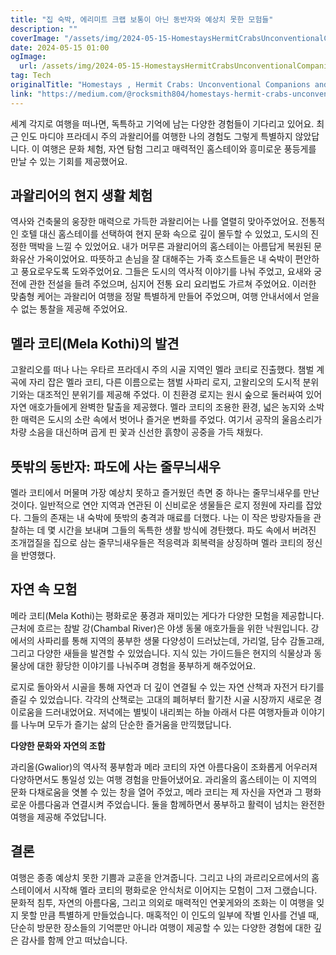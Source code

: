 ```yaml
---
title: "집 숙박, 에리미트 크랩 보통이 아닌 동반자와 예상치 못한 모험들"
description: ""
coverImage: "/assets/img/2024-05-15-HomestaysHermitCrabsUnconventionalCompanionsandUnexpectedAdventures_0.png"
date: 2024-05-15 01:00
ogImage: 
  url: /assets/img/2024-05-15-HomestaysHermitCrabsUnconventionalCompanionsandUnexpectedAdventures_0.png
tag: Tech
originalTitle: "Homestays , Hermit Crabs: Unconventional Companions and Unexpected Adventures"
link: "https://medium.com/@rocksmith804/homestays-hermit-crabs-unconventional-companions-and-unexpected-adventures-947cb922bf70"
---
```



세계 각지로 여행을 떠나면, 독특하고 기억에 남는 다양한 경험들이 기다리고 있어요. 최근 인도 마디야 프라데시 주의 과왈리어를 여행한 나의 경험도 그렇게 특별하지 않았답니다. 이 여행은 문화 체험, 자연 탐험 그리고 매력적인 홈스테이와 흥미로운 풍등게를 만날 수 있는 기회를 제공했어요.

## 과왈리어의 현지 생활 체험

역사와 건축물의 웅장한 매력으로 가득한 과왈리어는 나를 열렬히 맞아주었어요. 전통적인 호텔 대신 홈스테이를 선택하여 현지 문화 속으로 깊이 몰두할 수 있었고, 도시의 진정한 맥박을 느낄 수 있었어요. 내가 머무른 과왈리어의 홈스테이는 아름답게 복원된 문화유산 가옥이었어요. 따뜻하고 손님을 잘 대해주는 가족 호스트들은 내 숙박이 편안하고 풍요로우도록 도와주었어요. 그들은 도시의 역사적 이야기를 나눠 주었고, 요새와 궁전에 관한 전설을 들려 주었으며, 심지어 전통 요리 요리법도 가르쳐 주었어요. 이러한 맞춤형 케어는 과왈리어 여행을 정말 특별하게 만들어 주었으며, 여행 안내서에서 얻을 수 없는 통찰을 제공해 주었어요.

## 멜라 코티(Mela Kothi)의 발견



고왈리오를 떠나 나는 우타르 프라데시 주의 시골 지역인 멜라 코티로 진출했다. 챔벌 계곡에 자리 잡은 멜라 코티, 다른 이름으로는 챔벌 사파리 로지, 고왈리오의 도시적 분위기와는 대조적인 분위기를 제공해 주었다. 이 친환경 로지는 원시 숲으로 둘러싸여 있어 자연 애호가들에게 완벽한 탈출을 제공했다. 멜라 코티의 조용한 환경, 넓은 농지와 소박한 매력은 도시의 소란 속에서 벗어나 즐거운 변화를 주었다. 여기서 공작의 울음소리가 차량 소음을 대신하며 곱게 핀 꽃과 신선한 흙향이 공중을 가득 채웠다.

## 뜻밖의 동반자: 파도에 사는 줄무늬새우

멜라 코티에서 머물며 가장 예상치 못하고 즐거웠던 측면 중 하나는 줄무늬새우를 만난 것이다. 일반적으로 연안 지역과 연관된 이 신비로운 생물들은 로지 정원에 자리를 잡았다. 그들의 존재는 내 숙박에 뜻밖의 충격과 매료를 더했다. 나는 이 작은 방랑자들을 관찰하는 데 몇 시간을 보내며 그들의 독특한 생활 방식에 경탄했다. 파도 속에서 버려진 조개껍질을 집으로 삼는 줄무늬새우들은 적응력과 회복력을 상징하며 멜라 코티의 정신을 반영했다.

## 자연 속 모험



메라 코티(Mela Kothi)는 평화로운 풍경과 재미있는 게다가 다양한 모험을 제공합니다. 근처에 흐르는 참발 강(Chambal River)은 야생 동물 애호가들을 위한 낙원입니다. 강에서의 사파리를 통해 지역의 풍부한 생물 다양성이 드러났는데, 가리얼, 담수 감돌고래, 그리고 다양한 새들을 발견할 수 있었습니다. 지식 있는 가이드들은 현지의 식물상과 동물상에 대한 황당한 이야기를 나눠주며 경험을 풍부하게 해주었어요.

로지로 돌아와서 시골을 통해 자연과 더 깊이 연결될 수 있는 자연 산책과 자전거 타기를 즐길 수 있었습니다. 각각의 산책로는 고대의 폐허부터 활기찬 시골 시장까지 새로운 경이로움을 드러내었어요. 저녁에는 별빛이 내리쬐는 하늘 아래서 다른 여행자들과 이야기를 나누며 모두가 즐기는 삶의 단순한 즐거움을 만끽했답니다.

**다양한 문화와 자연의 조합**

과리올(Gwalior)의 역사적 풍부함과 메라 코티의 자연 아름다움이 조화롭게 어우러져 다양하면서도 통일성 있는 여행 경험을 만들어냈어요. 과리올의 홈스테이는 이 지역의 문화 다채로움을 엿볼 수 있는 창을 열어 주었고, 메라 코티는 제 자신을 자연과 그 평화로운 아름다움과 연결시켜 주었습니다. 둘을 함께하면서 풍부하고 활력이 넘치는 완전한 여행을 제공해 주었답니다.



## 결론

여행은 종종 예상치 못한 기쁨과 교훈을 안겨줍니다. 그리고 나의 과르리오르에서의 홈스테이에서 시작해 멜라 코티의 평화로운 안식처로 이어지는 모험이 그저 그랬습니다. 문화적 침투, 자연의 아름다움, 그리고 의외로 매력적인 연꽃게와의 조화는 이 여행을 잊지 못할 만큼 특별하게 만들었습니다. 매혹적인 이 인도의 일부에 작별 인사를 건넬 때, 단순히 방문한 장소들의 기억뿐만 아니라 여행이 제공할 수 있는 다양한 경험에 대한 깊은 감사를 함께 안고 떠났습니다.